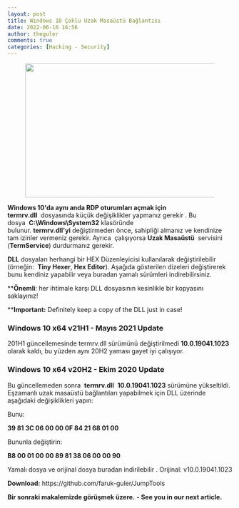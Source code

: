 ```yaml
---
layout: post
title: Windows 10 Çoklu Uzak Masaüstü Bağlantısı
date: 2022-06-16 16:56
author: theguler
comments: true
categories: [Hacking - Security]
---
```

<!-- wp:image {"id":230,"width":493,"height":301,"sizeSlug":"large","linkDestination":"none"} -->
<figure class="wp-block-image size-large is-resized"><img src="https://farukguler.com/assets/post_images/rdp-tool-windows.jpg?w=424" alt="" class="wp-image-230" width="493" height="301" /></figure>
<!-- /wp:image -->

<!-- wp:paragraph -->
<p><strong>Windows 10'da aynı anda RDP oturumları açmak için termrv.dll</strong>&nbsp;&nbsp;dosyasında&nbsp;küçük değişiklikler yapmanız gerekir .&nbsp;Bu dosya&nbsp;&nbsp;<strong>C:\Windows\System32</strong>&nbsp;klasöründe bulunur.&nbsp;<strong>termrv.dll'yi</strong>&nbsp;değiştirmeden önce, sahipliği almanız ve kendinize tam izinler vermeniz gerekir.&nbsp;Ayrıca&nbsp; çalışıyorsa&nbsp;<strong>Uzak Masaüstü</strong>&nbsp;&nbsp;servisini (<strong>TermService</strong>) durdurmanız gerekir.</p>
<!-- /wp:paragraph -->

<!-- wp:paragraph -->
<p><strong>DLL</strong> dosyaları herhangi bir HEX Düzenleyicisi kullanılarak değiştirilebilir (örneğin:&nbsp;&nbsp;<strong>Tiny Hexer</strong>, <strong>Hex Editor</strong>).&nbsp;Aşağıda gösterilen dizeleri değiştirerek bunu kendiniz yapabilir veya buradan yamalı sürümleri indirebilirsiniz. </p>
<!-- /wp:paragraph -->

<!-- wp:paragraph -->
<p>**<strong>Önemli</strong>: her ihtimale karşı DLL dosyasının kesinlikle bir kopyasını saklayınız!</p>
<!-- /wp:paragraph -->

<!-- wp:paragraph -->
<p>**<strong>Important:</strong> Definitely keep a copy of the DLL just in case!</p>
<!-- /wp:paragraph -->

<!-- wp:heading {"level":3} -->
<h3>Windows 10 x64 v21H1 - Mayıs 2021 Update</h3>
<!-- /wp:heading -->

<!-- wp:paragraph -->
<p>201H1 güncellemesinde termrv.dll sürümünü değiştirilmedi&nbsp;<strong>10.0.19041.1023</strong> olarak kaldı, bu yüzden aynı 20H2 yaması gayet iyi çalışıyor.</p>
<!-- /wp:paragraph -->

<!-- wp:heading {"level":3} -->
<h3>Windows 10 x64 v20H2 - Ekim 2020 Update</h3>
<!-- /wp:heading -->

<!-- wp:paragraph -->
<p>Bu güncellemeden sonra&nbsp;&nbsp;<strong>termrv.dll</strong>&nbsp;&nbsp;<strong>10.0.19041.1023</strong> sürümüne yükseltildi. Eşzamanlı uzak masaüstü bağlantıları yapabilmek için  DLL üzerinde aşağıdaki değişiklikleri yapın:</p>
<!-- /wp:paragraph -->

<!-- wp:paragraph -->
<p>Bunu:</p>
<!-- /wp:paragraph -->

<!-- wp:paragraph -->
<p><strong>39 81 3C 06 00 00 0F 84 21 68 01 00</strong></p>
<!-- /wp:paragraph -->

<!-- wp:paragraph -->
<p>Bununla değiştirin:</p>
<!-- /wp:paragraph -->

<!-- wp:paragraph -->
<p><strong>B8 00 01 00 00 89 81 38 06 00 00 90</strong></p>
<!-- /wp:paragraph -->

<!-- wp:paragraph -->
<p>Yamalı dosya ve orijinal dosya buradan indirilebilir . Orijinal: v10.0.19041.1023</p>
<!-- /wp:paragraph -->

<!-- wp:paragraph -->
<p><strong>Download:</strong> https://github.com/faruk-guler/JumpTools</p>
<!-- /wp:paragraph -->

<!-- wp:paragraph -->
<p><strong>Bir sonraki makalemizde görüşmek üzere.</strong> <strong>- See you in our next article.</strong></p>
<!-- /wp:paragraph -->
